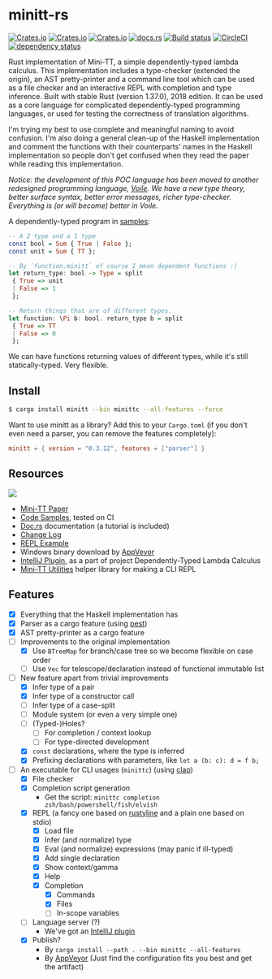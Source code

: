 # minitt-rs

[![Crates.io](https://img.shields.io/crates/d/minitt.svg)][crates]
[![Crates.io](https://img.shields.io/crates/v/minitt.svg)][lib-rs]
[![Crates.io](https://img.shields.io/crates/l/minitt.svg)][crates]
[![docs.rs](https://docs.rs/minitt/badge.svg)][doc-rs]
[![Build status][av-svg]][av-url]
[![CircleCI][cc-svg]][cc-url]
[![dependency status][dep-svg]][dep-rs]

 [crates]: https://crates.io/crates/minitt/
 [lib-rs]: https://lib.rs/minitt/
 [av-svg]: https://ci.appveyor.com/api/projects/status/0pnq07tqo5skyjeo/branch/master?svg=true
 [av-url]: https://ci.appveyor.com/project/ice1000/minitt-rs/branch/master
 [cc-svg]: https://circleci.com/gh/owo-lang/minitt-rs/tree/master.svg?style=svg
 [cc-url]: https://circleci.com/gh/owo-lang/minitt-rs/tree/master
 [doc-rs]: https://docs.rs/minitt
 [dep-rs]: https://deps.rs/repo/github/owo-lang/minitt-rs
 [dep-svg]: https://deps.rs/repo/github/owo-lang/minitt-rs/status.svg
 [clap]: https://clap.rs/
 [pest]: https://pest.rs/
 [rustyline]: https://docs.rs/rustyline/
 [icon]: https://raw.githubusercontent.com/owo-lang/minitt-rs/master/rustdoc/icon.svg?sanitize=true
 [plugin]: https://github.com/owo-lang/intellij-dtlc/
 [voile]: https://github.com/owo-lang/voile-rs

Rust implementation of Mini-TT, a simple dependently-typed lambda calculus.
This implementation includes a type-checker (extended the origin), an AST
pretty-printer and a command line tool which can be used as a file checker and
an interactive REPL with completion and type inference.
Built with stable Rust (version 1.37.0), 2018 edition.
It can be used as a core language for complicated dependently-typed programming
languages, or used for testing the correctness of translation algorithms.

I'm trying my best to use complete and meaningful naming to avoid confusion.
I'm also doing a general clean-up of the Haskell implementation and comment the
functions with their counterparts' names in the Haskell implementation so people
don't get confused when they read the paper while reading this implementation.

*Notice: the development of this POC language has been moved to another
redesigned programming language, [Voile][voile]. We have a new type theory,
better surface syntax, better error messages, richer type-checker. Everything
is (or will become) better in Voile.*

A dependently-typed program in [samples](./samples/dependent/function.minitt):

```haskell
-- A 2 type and a 1 type
const bool = Sum { True | False };
const unit = Sum { TT };

-- By `function.minitt` of course I mean dependent functions :)
let return_type: bool -> Type = split
 { True => unit
 | False => 1
 };

-- Return things that are of different types.
let function: \Pi b: bool. return_type b = split
 { True => TT
 | False => 0
 };
```

We can have functions returning values of different types, while it's still
statically-typed. Very flexible.

## Install

```bash
$ cargo install minitt --bin minittc --all-features --force
```

Want to use minitt as a library? Add this to your `Cargo.toml`
(if you don't even need a parser, you can remove the features completely):

```toml
minitt = { version = "0.3.12", features = ["parser"] }
```

## Resources

![][icon]

+ [Mini-TT Paper](http://www.cse.chalmers.se/~bengt/papers/GKminiTT.pdf)
+ [Code Samples](./samples), tested on CI
+ [Doc.rs][doc-rs] documentation (a tutorial is included)
+ [Change Log](CHANGELOG.md)
+ [REPL Example](./samples/REPL.md)
+ Windows binary download by [AppVeyor][av-url]
+ [IntelliJ Plugin][plugin], as a part of project Dependently-Typed Lambda
  Calculus
+ [Mini-TT Utilities](minitt-util) helper library for making a CLI REPL

## Features

+ [X] Everything that the Haskell implementation has
+ [X] Parser as a cargo feature (using [pest][pest])
+ [X] AST pretty-printer as a cargo feature
+ [ ] Improvements to the original implementation
  + [X] Use `BTreeMap` for branch/case tree so we become flexible on case order
  + [ ] Use `Vec` for telescope/declaration instead of functional immutable list
+ [ ] New feature apart from trivial improvements
  + [X] Infer type of a pair
  + [X] Infer type of a constructor call
  + [ ] Infer type of a case-split
  + [ ] Module system (or even a very simple one)
  + [ ] (Typed-)Holes?
    + [ ] For completion / context lookup
    + [ ] For type-directed development
  + [X] `const` declarations, where the type is inferred
  + [X] Prefixing declarations with parameters, like `let a (b: c): d = f b;`
+ [ ] An executable for CLI usages (`minittc`) (using [clap][clap])
  + [X] File checker
  + [X] Completion script generation
    + Get the script: `minittc completion zsh/bash/powershell/fish/elvish`
  + [X] REPL (a fancy one based on [rustyline][rustyline] and a plain
    one based on stdio)
    + [X] Load file
    + [X] Infer (and normalize) type
    + [X] Eval (and normalize) expressions (may panic if ill-typed)
    + [X] Add single declaration
    + [X] Show context/gamma
    + [X] Help
    + [X] Completion
      + [X] Commands
      + [X] Files
      + [ ] In-scope variables
  + [ ] Language server (?)
    + We've got an [IntelliJ plugin][plugin]
  + [X] Publish?
    + By `cargo install --path . --bin minittc --all-features`
    + By [AppVeyor][av-url]
      (Just find the configuration fits you best and get the artifact)
